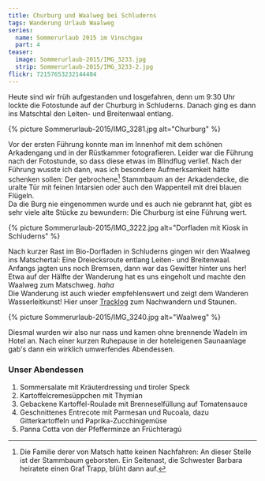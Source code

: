 ```yaml
---
title: Churburg und Waalweg bei Schluderns
tags: Wanderung Urlaub Waalweg
series:
  name: Sommerurlaub 2015 im Vinschgau
  part: 4
teaser:
  image: Sommerurlaub-2015/IMG_3233.jpg
  strip: Sommerurlaub-2015/IMG_3233-2.jpg
flickr: 72157653232144484 
---
```

Heute sind wir früh aufgestanden und losgefahren, denn um 9:30 Uhr lockte die Fotostunde auf der Churburg in Schluderns.
Danach ging es dann ins Matschtal den Leiten- und Breitenwaal entlang. 

{% picture Sommerurlaub-2015/IMG_3281.jpg alt="Churburg" %}

Vor der ersten Führung konnte man im Innenhof mit dem schönen Arkadengang und in der Rüstkammer fotografieren.
Leider war die Führung nach der Fotostunde, so dass diese etwas im Blindflug verlief. Nach der Führung wusste ich dann, was ich besondere Aufmerksamkeit hätte schenken sollen: Der gebrochene[^1] Stammbaum an der Arkadendecke, die uralte Tür mit feinen Intarsien oder auch den Wappenteil mit drei blauen Flügeln.   
Da die Burg nie eingenommen wurde und es auch nie gebrannt hat, gibt es sehr viele alte Stücke zu bewundern: 
Die Churburg ist eine Führung wert. 

{% picture Sommerurlaub-2015/IMG_3222.jpg alt="Dorfladen mit Kiosk in Schluderns" %}

Nach kurzer Rast im Bio-Dorfladen in Schluderns gingen wir den Waalweg ins Matschertal: Eine Dreiecksroute entlang Leiten- und Breitenwaal.
Anfangs jagten uns noch Bremsen, dann war das Gewitter hinter uns her! Etwa auf der Hälfte der Wanderung hat es uns eingeholt und machte den Waalweg zum Matschweg. *haha*   
Die Wanderung ist auch wieder empfehlenswert und zeigt dem Wanderen Wasserleitkunst! Hier unser [Tracklog][log] zum Nachwandern und Staunen.

{% picture Sommerurlaub-2015/IMG_3240.jpg alt="Waalweg" %}

Diesmal wurden wir also nur nass und kamen ohne brennende Wadeln im Hotel an.
Nach einer kurzen Ruhepause in der hoteleigenen Saunaanlage gab's dann ein wirklich umwerfendes Abendessen.

### Unser Abendessen

1. Sommersalate mit Kräuterdressing und tiroler Speck
2. Kartoffelcremesüppchen mit Thymian
3. Gebackene Kartoffel-Roulade mit Brenneselfüllung auf Tomatensauce
4. Geschnittenes Entrecote mit Parmesan und Rucoala, dazu Gitterkartoffeln und Paprika-Zucchinigemüse
5. Panna Cotta von der Pfefferminze an Früchteragú

[log]: /tracklogs/Sommerurlaub-2015/2015-07-08.gpx
[^1]: Die Familie derer von Matsch hatte keinen Nachfahren: An dieser Stelle ist der Stammbaum geborsten. Ein Seitenast, die Schwester Barbara heiratete einen Graf Trapp, blüht dann auf.
